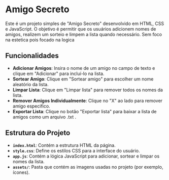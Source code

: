 # Amigo Secreto

Este é um projeto simples de "Amigo Secreto" desenvolvido em HTML, CSS e JavaScript. O objetivo é permitir que os usuários adicionem nomes de amigos, realizem um sorteio e limpem a lista quando necessário. Sem foco na estetica pois focado na logica

## Funcionalidades

- **Adicionar Amigos**: Insira o nome de um amigo no campo de texto e clique em "Adicionar" para incluí-lo na lista.
- **Sortear Amigo**: Clique em "Sortear amigo" para escolher um nome aleatório da lista.
- **Limpar Lista**: Clique em "Limpar lista" para remover todos os nomes da lista.
- **Remover Amigos Individualmente**: Clique no "X" ao lado para remover amigo especifico.
- **Exportar Lista**: Clique no botão "Exportar lista" para baixar a lista de amigos como um arquivo .txt . 


     

## Estrutura do Projeto

- **`index.html`**: Contém a estrutura HTML da página.
- **`style.css`**: Define os estilos CSS para a interface do usuário.
- **`app.js`**: Contém a lógica JavaScript para adicionar, sortear e limpar os nomes da lista.
- **`assets/`**: Pasta que contém as imagens usadas no projeto (por exemplo, ícones).

